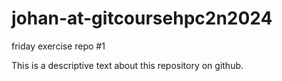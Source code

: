 # johan-at-gitcoursehpc2n2024
friday exercise repo #1

This is a descriptive text about this repository on github.
